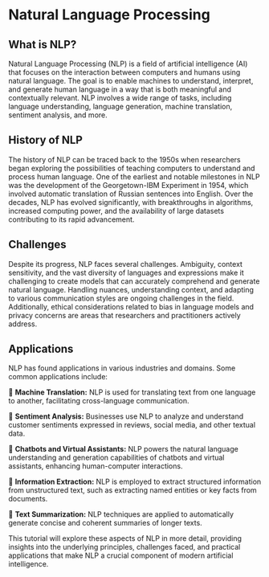 # **Natural Language Processing**

## **What is NLP?**

Natural Language Processing (NLP) is a field of artificial intelligence (AI) that focuses on the interaction between computers and humans using natural language. The goal is to enable machines to understand, interpret, and generate human language in a way that is both meaningful and contextually relevant. NLP involves a wide range of tasks, including language understanding, language generation, machine translation, sentiment analysis, and more.

## **History of NLP**

The history of NLP can be traced back to the 1950s when researchers began exploring the possibilities of teaching computers to understand and process human language. One of the earliest and notable milestones in NLP was the development of the Georgetown-IBM Experiment in 1954, which involved automatic translation of Russian sentences into English. Over the decades, NLP has evolved significantly, with breakthroughs in algorithms, increased computing power, and the availability of large datasets contributing to its rapid advancement.

## **Challenges**

Despite its progress, NLP faces several challenges. Ambiguity, context sensitivity, and the vast diversity of languages and expressions make it challenging to create models that can accurately comprehend and generate natural language. Handling nuances, understanding context, and adapting to various communication styles are ongoing challenges in the field. Additionally, ethical considerations related to bias in language models and privacy concerns are areas that researchers and practitioners actively address.

## **Applications**

NLP has found applications in various industries and domains. Some common applications include:

🔹 **Machine Translation:** NLP is used for translating text from one language to another, facilitating cross-language communication.

🔹 **Sentiment Analysis:** Businesses use NLP to analyze and understand customer sentiments expressed in reviews, social media, and other textual data.

🔹 **Chatbots and Virtual Assistants:** NLP powers the natural language understanding and generation capabilities of chatbots and virtual assistants, enhancing human-computer interactions.

🔹 **Information Extraction:** NLP is employed to extract structured information from unstructured text, such as extracting named entities or key facts from documents.

🔹 **Text Summarization:** NLP techniques are applied to automatically generate concise and coherent summaries of longer texts.

This tutorial will explore these aspects of NLP in more detail, providing insights into the underlying principles, challenges faced, and practical applications that make NLP a crucial component of modern artificial intelligence.